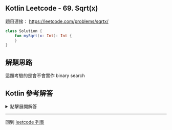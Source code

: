 ## Kotlin Leetcode - 69. Sqrt(x)

題目連接： <https://leetcode.com/problems/sqrtx/>

```kotlin
class Solution {
    fun mySqrt(x: Int): Int {
    }
}
```

## 解題思路

這題考驗的是會不會實作 binary search

## Kotlin 參考解答

<details>
  <summary>點擊展開解答</summary>

```kotlin
class Solution {
    fun mySqrt(x: Int): Int {
       if (x < 2) return x
        var left = 0
        var right = x
        while (left < right) {
            val mid = (left + right) / 2
            val x_long = x.toLong()
            val square_long = mid.toLong() * mid
            val square_plus_one_long = (mid + 1).toLong() * (mid + 1)
            when {
                x_long == square_long -> return mid
                x_long > square_long -> {
                    if (square_plus_one_long > x_long) {
                        return mid
                    } else {
                        left = mid
                    }
                }
                else -> right = mid
            }
        }
        return right
    }
}
```

</details>

------

回到 [leetcode 列表](index.md)
